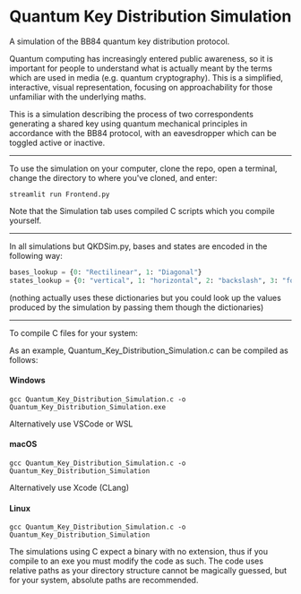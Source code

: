 # Quantum Key Distribution Simulation

A simulation of the BB84 quantum key distribution protocol.

Quantum computing has increasingly entered public awareness, so it is important for people to understand what is actually meant by the terms which are used in media (e.g. quantum cryptography). This is a simplified, interactive, visual representation, focusing on approachability for those unfamiliar with the underlying maths.

This is a simulation describing the process of two correspondents generating a shared key using quantum mechanical principles in accordance with the BB84 protocol, with an eavesdropper which can be toggled active or inactive.

---

To use the simulation on your computer, clone the repo, open a terminal, change the directory to where you've cloned, and enter:

```Shell
streamlit run Frontend.py
```

Note that the Simulation tab uses compiled C scripts which you compile yourself.

---

In all simulations but QKDSim.py, bases and states are encoded in the following way:

```Python
bases_lookup = {0: "Rectilinear", 1: "Diagonal"}
states_lookup = {0: "vertical", 1: "horizontal", 2: "backslash", 3: "forwardslash"}
```

(nothing actually uses these dictionaries but you could look up the values produced by the simulation by passing them though the dictionaries)

---
To compile C files for your system:

As an example, Quantum_Key_Distribution_Simulation.c can be compiled as follows:

#### Windows
```Shell
gcc Quantum_Key_Distribution_Simulation.c -o Quantum_Key_Distribution_Simulation.exe
```
Alternatively use VSCode or WSL

#### macOS
```Shell
gcc Quantum_Key_Distribution_Simulation.c -o Quantum_Key_Distribution_Simulation
```

Alternatively use Xcode (CLang)

#### Linux
```Shell
gcc Quantum_Key_Distribution_Simulation.c -o Quantum_Key_Distribution_Simulation
```

The simulations using C expect a binary with no extension, thus if you compile to an exe you must modify the code as such.
The code uses relative paths as your directory structure cannot be magically guessed, but for your system, absolute paths are recommended.
